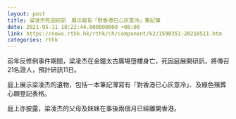 ```yaml
---
layout: post
title: 梁凌杰死因研訊　展示寫有「對香港已心灰意冷」筆記簿
date: 2021-05-11 18:22:44.000000000 +08:00
link: https://news.rthk.hk/rthk/ch/component/k2/1590351-20210511.htm
categories: rthk
---
```


前年反修例事件期間，梁凌杰在金鐘太古廣場墮樓身亡，死因庭展開研訊，將傳召21名證人，預計研訊11日。

庭上展示梁凌杰的遺物，包括一本筆記薄寫有「對香港已心灰意冷」、及綠色殯葬心願登記表格。

庭上亦披露，梁凌杰的父母及妹妹在事後兩個月已經離開香港。
